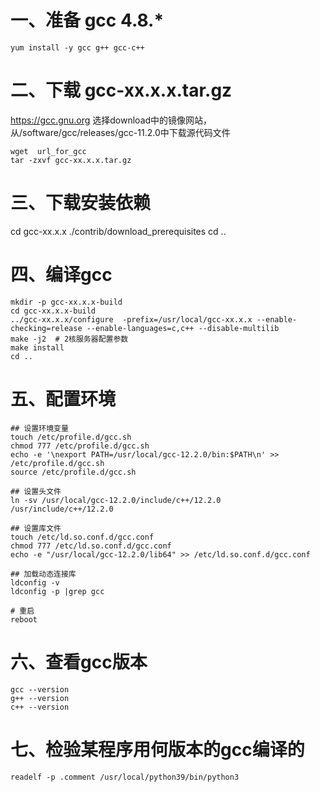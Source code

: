 # 一、准备 gcc 4.8.*

```shell
yum install -y gcc g++ gcc-c++
```

# 二、下载 gcc-xx.x.x.tar.gz

https://gcc.gnu.org 选择download中的镜像网站，
从/software/gcc/releases/gcc-11.2.0中下载源代码文件

```shell
wget  url_for_gcc
tar -zxvf gcc-xx.x.x.tar.gz
```

# 三、下载安装依赖

cd gcc-xx.x.x
./contrib/download_prerequisites
cd ..

# 四、编译gcc

```
mkdir -p gcc-xx.x.x-build
cd gcc-xx.x.x-build
../gcc-xx.x.x/configure  -prefix=/usr/local/gcc-xx.x.x --enable-checking=release --enable-languages=c,c++ --disable-multilib
make -j2  # 2核服务器配置参数
make install
cd ..
```

# 五、配置环境

```shell
## 设置环境变量
touch /etc/profile.d/gcc.sh
chmod 777 /etc/profile.d/gcc.sh 
echo -e '\nexport PATH=/usr/local/gcc-12.2.0/bin:$PATH\n' >> /etc/profile.d/gcc.sh
source /etc/profile.d/gcc.sh
 
## 设置头文件
ln -sv /usr/local/gcc-12.2.0/include/c++/12.2.0 /usr/include/c++/12.2.0
 
## 设置库文件
touch /etc/ld.so.conf.d/gcc.conf
chmod 777 /etc/ld.so.conf.d/gcc.conf 
echo -e "/usr/local/gcc-12.2.0/lib64" >> /etc/ld.so.conf.d/gcc.conf
 
## 加载动态连接库
ldconfig -v
ldconfig -p |grep gcc
```

```shell
# 重启
reboot 
```

# 六、查看gcc版本
```shell
gcc --version
g++ --version
c++ --version
```

# 七、检验某程序用何版本的gcc编译的
```shell
readelf -p .comment /usr/local/python39/bin/python3
```